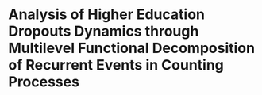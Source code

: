 # Analysis of Higher Education Dropouts Dynamics through Multilevel Functional Decomposition of Recurrent Events in Counting Processes
